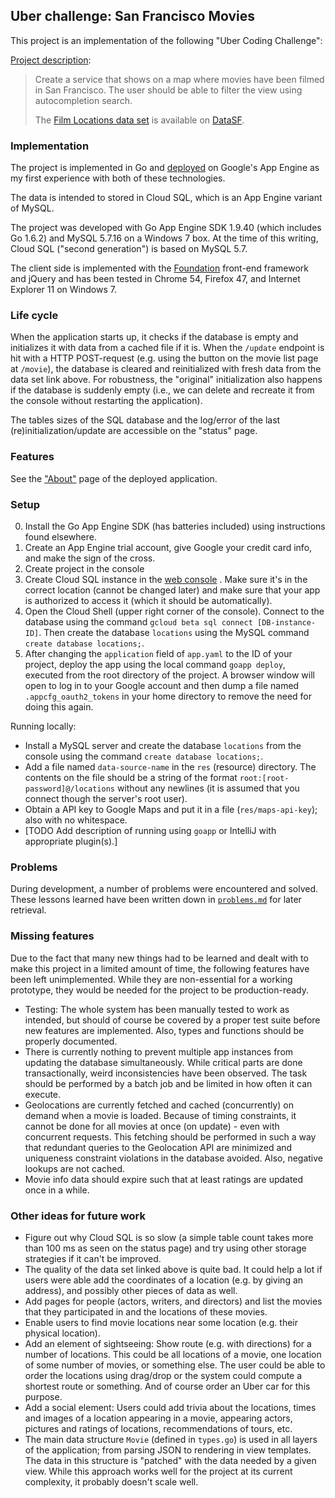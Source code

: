 Uber challenge: San Francisco Movies
------------------------------------

This project is an implementation of the following "Uber Coding Challenge":

[Project description](https://github.com/uber/coding-challenge-tools/blob/master/coding_challenge.md):

> Create a service that shows on a map where movies have been filmed in San Francisco. The user should be able to filter
  the view using autocompletion search.
> 
> The [Film Locations data set](https://data.sfgov.org/Arts-Culture-and-Recreation-/Film-Locations-in-San-Francisco/yitu-d5am)
> is available on [DataSF](http://www.datasf.org/).

### Implementation

The project is implemented in Go and [deployed](https://uber-challenge-148819.appspot.com) on Google's App Engine as my
first experience with both of these technologies.

The data is intended to stored in Cloud SQL, which is an App Engine variant of MySQL.

The project was developed with Go App Engine SDK 1.9.40 (which includes Go 1.6.2) and MySQL 5.7.16 on a Windows 7 box.
At the time of this writing, Cloud SQL ("second generation") is based on MySQL 5.7.

The client side is implemented with the [Foundation](http://foundation.zurb.com/) front-end framework and jQuery and has
been tested in Chrome 54, Firefox 47, and Internet Explorer 11 on Windows 7.

### Life cycle

When the application starts up, it checks if the database is empty and initializes it with data from a cached file if it
is. When the `/update` endpoint is hit with a HTTP POST-request (e.g. using the button on the movie list page at
`/movie`), the database is cleared and reinitialized with fresh data from the data set link above. For robustness, the
"original" initialization also happens if the database is suddenly empty (i.e., we can delete and recreate it from the
console without restarting the application).

The tables sizes of the SQL database and the log/error of the last (re)initialization/update are accessible on the
"status" page.

### Features

See the ["About"](https://uber-challenge-148819.appspot.com/) page of the deployed application.

### Setup

0.  Install the Go App Engine SDK (has batteries included) using instructions found elsewhere.
1.  Create an App Engine trial account, give Google your credit card info, and make the sign of the cross.
2.  Create project in the console
3.  Create Cloud SQL instance in the [web console](https://console.cloud.google.com) . Make sure it's in the correct
    location (cannot be changed later) and make sure that your app is authorized to access it (which it should be
    automatically).
4.  Open the Cloud Shell (upper right corner of the console). Connect to the database using the command
    `gcloud beta sql connect [DB-instance-ID]`. Then create the database `locations` using the MySQL command
    `create database locations;`.
5.  After changing the `application` field of `app.yaml` to the ID of your project, deploy the app using the local
    command `goapp deploy`, executed from the root directory of the project. A browser window will open to log in to
    your Google account and then dump a file named `.appcfg_oauth2_tokens` in your home directory to remove the need for
    doing this again.

Running locally:

*   Install a MySQL server and create the database `locations` from the console using the command
    `create database locations;`.
*   Add a file named `data-source-name` in the `res` (resource) directory. The contents on the file should be a string
    of the format `root:[root-password]@/locations` without any newlines (it is assumed that you connect though the
    server's root user).
*   Obtain a API key to Google Maps and put it in a file (`res/maps-api-key`); also with no whitespace.
*   [TODO Add description of running using `goapp` or IntelliJ with appropriate plugin(s).]

### Problems

During development, a number of problems were encountered and solved. These lessons learned have been written down in
[`problems.md`](https://github.com/halleknast/uber-challenge/blob/master/problems.md) for later retrieval.

### Missing features

Due to the fact that many new things had to be learned and dealt with to make this project in a limited amount of time,
the following features have been left unimplemented. While they are non-essential for a working prototype, they would
be needed for the project to be production-ready.

*   Testing: The whole system has been manually tested to work as intended, but should of course be covered by a proper
    test suite before new features are implemented. Also, types and functions should be properly documented.
*   There is currently nothing to prevent multiple app instances from updating the database simultaneously. While
    critical parts are done transactionally, weird inconsistencies have been observed. The task should be performed by a
    batch job and be limited in how often it can execute.
*   Geolocations are currently fetched and cached (concurrently) on demand when a movie is loaded. Because of timing
    constraints, it cannot be done for all movies at once (on update) - even with concurrent requests. This fetching
    should be performed in such a way that redundant queries to the Geolocation API are minimized and uniqueness
    constraint violations in the database avoided. Also, negative lookups are not cached.
*   Movie info data should expire such that at least ratings are updated once in a while.

### Other ideas for future work

*   Figure out why Cloud SQL is so slow (a simple table count takes more than 100 ms as seen on the status page) and try
    using other storage strategies if it can't be improved.
*   The quality of the data set linked above is quite bad. It could help a lot if users were able add the coordinates of
    a location (e.g. by giving an address), and possibly other pieces of data as well.
*   Add pages for people (actors, writers, and directors) and list the movies that they participated in and the
    locations of these movies.
*   Enable users to find movie locations near some location (e.g. their physical location).
*   Add an element of sightseeing: Show route (e.g. with directions) for a number of locations. This could be all
    locations of a movie, one location of some number of movies, or something else. The user could be able to order the
    locations using drag/drop or the system could compute a shortest route or something. And of course order an Uber car
    for this purpose.
*   Add a social element: Users could add trivia about the locations, times and images of a location appearing in a
    movie, appearing actors, pictures and ratings of locations, recommendations of tours, etc.
*   The main data structure `Movie` (defined in `types.go`) is used in all layers of the application; from parsing JSON
    to rendering in view templates. The data in this structure is "patched" with the data needed by a given view. While
    this approach works well for the project at its current complexity, it probably doesn't scale well.
